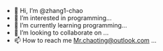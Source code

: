 - 👋 Hi, I’m @zhang1-chao
- 👀 I’m interested in programming...
- 🌱 I’m currently learning programming...
- 💞️ I’m looking to collaborate on ...
-   📫 How to reach me Mr.chaoting@outlook.com   ...

<!---
zhang1-chao/zhang1-chao is a ✨ special ✨ repository because its `README.md` (this file) appears on your GitHub profile.
You can click the Preview link to take a look at your changes.
--->
